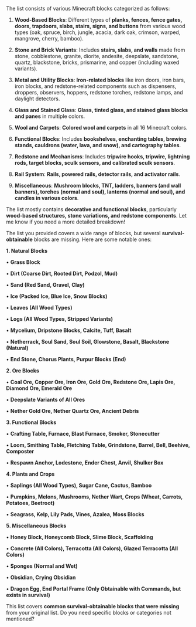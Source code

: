The list consists of various Minecraft blocks categorized as follows:

1. **Wood-Based Blocks**: Different types of **planks, fences, fence gates, doors, trapdoors, slabs, stairs, signs, and buttons** from various wood types (oak, spruce, birch, jungle, acacia, dark oak, crimson, warped, mangrove, cherry, bamboo).

2. **Stone and Brick Variants**: Includes **stairs, slabs, and walls** made from stone, cobblestone, granite, diorite, andesite, deepslate, sandstone, quartz, blackstone, bricks, prismarine, and copper (including waxed variants).

3. **Metal and Utility Blocks**: **Iron-related blocks** like iron doors, iron bars, iron blocks, and redstone-related components such as dispensers, droppers, observers, hoppers, redstone torches, redstone lamps, and daylight detectors.

4. **Glass and Stained Glass**: **Glass, tinted glass, and stained glass blocks and panes** in multiple colors.

5. **Wool and Carpets**: **Colored wool and carpets** in all 16 Minecraft colors.

6. **Functional Blocks**: Includes **bookshelves, enchanting tables, brewing stands, cauldrons (water, lava, and snow), and cartography tables**.

7. **Redstone and Mechanisms**: Includes **tripwire hooks, tripwire, lightning rods, target blocks, sculk sensors, and calibrated sculk sensors**.

8. **Rail System**: **Rails, powered rails, detector rails, and activator rails**.

9. **Miscellaneous**: **Mushroom blocks, TNT, ladders, banners (and wall banners), torches (normal and soul), lanterns (normal and soul), and candles in various colors**.

  

The list mostly contains **decorative and functional blocks**, particularly **wood-based structures, stone variations, and redstone components**. Let me know if you need a more detailed breakdown!


The list you provided covers a wide range of blocks, but several **survival-obtainable** blocks are missing. Here are some notable ones:

  

**1. Natural Blocks**

• **Grass Block**

• **Dirt (Coarse Dirt, Rooted Dirt, Podzol, Mud)**

• **Sand (Red Sand, Gravel, Clay)**

• **Ice (Packed Ice, Blue Ice, Snow Blocks)**

• **Leaves (All Wood Types)**

• **Logs (All Wood Types, Stripped Variants)**

• **Mycelium, Dripstone Blocks, Calcite, Tuff, Basalt**

• **Netherrack, Soul Sand, Soul Soil, Glowstone, Basalt, Blackstone (Natural)**

• **End Stone, Chorus Plants, Purpur Blocks (End)**

  

**2. Ore Blocks**

• **Coal Ore, Copper Ore, Iron Ore, Gold Ore, Redstone Ore, Lapis Ore, Diamond Ore, Emerald Ore**

• **Deepslate Variants of All Ores**

• **Nether Gold Ore, Nether Quartz Ore, Ancient Debris**

  

**3. Functional Blocks**

• **Crafting Table, Furnace, Blast Furnace, Smoker, Stonecutter**

• **Loom, Smithing Table, Fletching Table, Grindstone, Barrel, Bell, Beehive, Composter**

• **Respawn Anchor, Lodestone, Ender Chest, Anvil, Shulker Box**

  

**4. Plants and Crops**

• **Saplings (All Wood Types), Sugar Cane, Cactus, Bamboo**

• **Pumpkins, Melons, Mushrooms, Nether Wart, Crops (Wheat, Carrots, Potatoes, Beetroot)**

• **Seagrass, Kelp, Lily Pads, Vines, Azalea, Moss Blocks**

  

**5. Miscellaneous Blocks**

• **Honey Block, Honeycomb Block, Slime Block, Scaffolding**

• **Concrete (All Colors), Terracotta (All Colors), Glazed Terracotta (All Colors)**

• **Sponges (Normal and Wet)**

• **Obsidian, Crying Obsidian**

• **Dragon Egg, End Portal Frame (Only Obtainable with Commands, but exists in survival)**

  

This list covers **common survival-obtainable blocks that were missing** from your original list. Do you need specific blocks or categories not mentioned?
